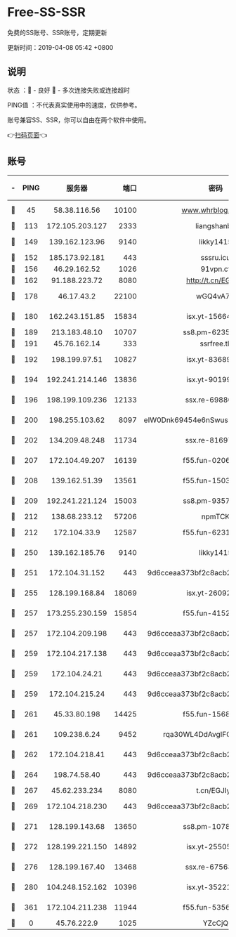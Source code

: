 # Free-SS-SSR

免费的SS账号、SSR账号，定期更新

更新时间：2019-04-08 05:42 +0800

## 说明

状态     ：🙂 - 良好 🙁 - 多次连接失败或连接超时

PING值   ：不代表真实使用中的速度，仅供参考。

账号兼容SS、SSR，你可以自由在两个软件中使用。

👉[扫码页面](https://liesauer.github.io/Free-SS-SSR/)👈

## 账号

|-|PING|服务器|端口|密码|加密方式|区域|
|:----:|:----:|:-----:|-----:|:----:|:----:|:----:|
|🙂|45|58.38.116.56|10100|www.whrblog.online|aes-256-cfb|CN|
|🙂|113|172.105.203.127|2333|liangshanbo|chacha20|JP|
|🙂|149|139.162.123.96|9140|likky1415|aes-256-cfb|JP|
|🙂|152|185.173.92.181|443|sssru.icu|rc4-md5|RU|
|🙂|156|46.29.162.52|1026|91vpn.cf|rc4-md5|RU|
|🙂|162|91.188.223.72|8080|http://t.cn/EGJIyrl|rc4-md5|RU|
|🙂|178|46.17.43.2|22100|wGQ4vA7D|aes-256-gcm|RU|
|🙂|180|162.243.151.85|15834|isx.yt-15664779|aes-256-cfb|US|
|🙂|189|213.183.48.10|10707|ss8.pm-62353163|rc4-md5|RU|
|🙂|191|45.76.162.14|333|ssrfree.tk|rc4|SG|
|🙂|192|198.199.97.51|10827|isx.yt-83689469|aes-256-cfb|US|
|🙂|194|192.241.214.146|13836|isx.yt-90199360|aes-256-cfb|US|
|🙂|196|198.199.109.236|12133|ssx.re-69880169|aes-256-cfb|US|
|🙂|200|198.255.103.62|8097|eIW0Dnk69454e6nSwuspv9DmS201tQ0D|aes-256-cfb|US|
|🙂|202|134.209.48.248|11734|ssx.re-81697761|aes-256-cfb|US|
|🙂|207|172.104.49.207|16139|f55.fun-02064603|aes-256-cfb|SG|
|🙂|208|139.162.51.39|13561|f55.fun-15030529|aes-256-cfb|SG|
|🙂|209|192.241.221.124|15003|ss8.pm-93570423|aes-256-cfb|US|
|🙂|212|138.68.233.12|57206|npmTCK|rc4-md5|US|
|🙂|212|172.104.33.9|12587|f55.fun-62319009|aes-256-cfb|SG|
|🙂|250|139.162.185.76|9140|likky1415|aes-256-cfb|DE|
|🙂|251|172.104.31.152|443|9d6cceaa373bf2c8acb22e60b6a58be6|aes-256-cfb|US|
|🙂|255|128.199.168.84|18069|isx.yt-26092069|aes-256-cfb|SG|
|🙂|257|173.255.230.159|15854|f55.fun-41521636|aes-256-cfb|US|
|🙂|257|172.104.209.198|443|9d6cceaa373bf2c8acb22e60b6a58be6|aes-256-cfb|US|
|🙂|259|172.104.217.138|443|9d6cceaa373bf2c8acb22e60b6a58be6|aes-256-cfb|US|
|🙂|259|172.104.24.21|443|9d6cceaa373bf2c8acb22e60b6a58be6|aes-256-cfb|US|
|🙂|259|172.104.215.24|443|9d6cceaa373bf2c8acb22e60b6a58be6|aes-256-cfb|US|
|🙂|261|45.33.80.198|14425|f55.fun-15681985|aes-256-cfb|US|
|🙂|261|109.238.6.24|9452|rqa30WL4DdAvgIFG6Fs3znzTa|aes-256-cfb|FR|
|🙂|262|172.104.218.41|443|9d6cceaa373bf2c8acb22e60b6a58be6|aes-256-cfb|US|
|🙂|264|198.74.58.40|443|9d6cceaa373bf2c8acb22e60b6a58be6|aes-256-cfb|US|
|🙂|267|45.62.233.234|8080|t.cn/EGJIyrl|rc4-md5|CA|
|🙂|269|172.104.218.230|443|9d6cceaa373bf2c8acb22e60b6a58be6|aes-256-cfb|US|
|🙂|271|128.199.143.68|13650|ss8.pm-10789087|aes-256-cfb|SG|
|🙂|272|128.199.221.150|14892|isx.yt-25505033|aes-256-cfb|SG|
|🙂|276|128.199.167.40|13468|ssx.re-67563854|aes-256-cfb|SG|
|🙂|280|104.248.152.162|10396|isx.yt-35221606|aes-256-cfb|SG|
|🙂|361|172.104.211.238|11944|f55.fun-53560857|aes-256-cfb|US|
|🙁|0|45.76.222.9|1025|YZcCjQ|rc4-md5|JP|
